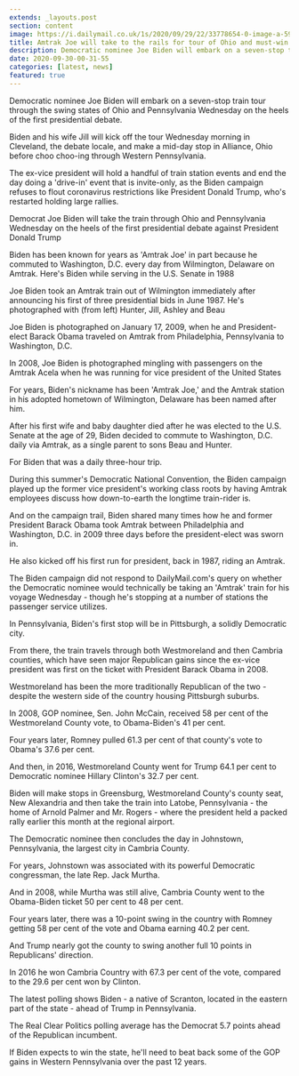 ```yaml
---
extends: _layouts.post
section: content
image: https://i.dailymail.co.uk/1s/2020/09/29/22/33778654-0-image-a-59_1601416695320.jpg 
title: Amtrak Joe will take to the rails for tour of Ohio and must-win Pennsylvania after first debate 
description: Democratic nominee Joe Biden will embark on a seven-stop train tour through the swing states of Ohio and Pennsylvania Wednesday on the heels of the first presidential debate. 
date: 2020-09-30-00-31-55 
categories: [latest, news] 
featured: true 
--- 
```

Democratic nominee Joe Biden will embark on a seven-stop train tour through the swing states of Ohio and Pennsylvania Wednesday on the heels of the first presidential debate.  

Biden and his wife Jill will kick off the tour Wednesday morning in Cleveland, the debate locale, and make a mid-day stop in Alliance, Ohio before choo choo-ing through Western Pennsylvania. 

The ex-vice president will hold a handful of train station events and end the day doing a 'drive-in' event that is invite-only, as the Biden campaign refuses to flout coronavirus restrictions like President Donald Trump, who's restarted holding large rallies. 

Democrat Joe Biden will take the train through Ohio and Pennsylvania Wednesday on the heels of the first presidential debate against President Donald Trump 

Biden has been known for years as 'Amtrak Joe' in part because he commuted to Washington, D.C. every day from Wilmington, Delaware on Amtrak. Here's Biden while serving in the U.S. Senate in 1988 

Joe Biden took an Amtrak train out of Wilmington immediately after announcing his first of three presidential bids in June 1987. He's photographed with (from left) Hunter, Jill, Ashley and Beau 

Joe Biden is photographed on January 17, 2009, when he and President-elect Barack Obama traveled on Amtrak from Philadelphia, Pennsylvania to Washington, D.C. 

In 2008, Joe Biden is photographed mingling with passengers on the Amtrak Acela when he was running for vice president of the United States 

For years, Biden's nickname has been 'Amtrak Joe,' and the Amtrak station in his adopted hometown of Wilmington, Delaware has been named after him. 

After his first wife and baby daughter died after he was elected to the U.S. Senate at the age of 29, Biden decided to commute to Washington, D.C. daily via Amtrak, as a single parent to sons Beau and Hunter. 

For Biden that was a daily three-hour trip. 

During this summer's Democratic National Convention, the Biden campaign played up the former vice president's working class roots by having Amtrak employees discuss how down-to-earth the longtime train-rider is. 

And on the campaign trail, Biden shared many times how he and former President Barack Obama took Amtrak between Philadelphia and Washington, D.C. in 2009 three days before the president-elect was sworn in.  

He also kicked off his first run for president, back in 1987, riding an Amtrak.  

The Biden campaign did not respond to DailyMail.com's query on whether the Democratic nominee would technically be taking an 'Amtrak' train for his voyage Wednesday - though he's stopping at a number of stations the passenger service utilizes.  

In Pennsylvania, Biden's first stop will be in Pittsburgh, a solidly Democratic city. 

From there, the train travels through both Westmoreland and then Cambria counties, which have seen major Republican gains since the ex-vice president was first on the ticket with President Barack Obama in 2008. 

Westmoreland has been the more traditionally Republican of the two - despite the western side of the country housing Pittsburgh suburbs. 

In 2008, GOP nominee, Sen. John McCain, received 58 per cent of the Westmoreland County vote, to Obama-Biden's 41 per cent. 

Four years later, Romney pulled 61.3 per cent of that county's vote to Obama's 37.6 per cent. 

And then, in 2016, Westmoreland County went for Trump 64.1 per cent to Democratic nominee Hillary Clinton's 32.7 per cent.     

Biden will make stops in Greensburg, Westmoreland County's county seat, New Alexandria and then take the train into Latobe, Pennsylvania - the home of Arnold Palmer and Mr. Rogers - where the president held a packed rally earlier this month at the regional airport.  

The Democratic nominee then concludes the day in Johnstown, Pennsylvania, the largest city in Cambria County. 

For years, Johnstown was associated with its powerful Democratic congressman, the late Rep. Jack Murtha. 

And in 2008, while Murtha was still alive, Cambria County went to the Obama-Biden ticket 50 per cent to 48 per cent. 

Four years later, there was a 10-point swing in the country with Romney getting 58 per cent of the vote and Obama earning 40.2 per cent.   

And Trump nearly got the county to swing another full 10 points in Republicans' direction. 

In 2016 he won Cambria Country with 67.3 per cent of the vote, compared to the 29.6 per cent won by Clinton.  

The latest polling shows Biden - a native of Scranton, located in the eastern part of the state - ahead of Trump in Pennsylvania. 

The Real Clear Politics polling average has the Democrat 5.7 points ahead of the Republican incumbent.    

If Biden expects to win the state, he'll need to beat back some of the GOP gains in Western Pennsylvania over the past 12 years.  

